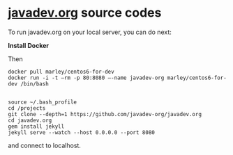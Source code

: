 # [javadev.org](http://javadev.org) source codes

To run javadev.org on your local server, you can do next:

**Install Docker**

Then

    docker pull marley/centos6-for-dev
    docker run -i -t –rm -p 80:8080 –-name javadev-org marley/centos6-for-dev /bin/bash
    

    source ~/.bash_profile
    cd /projects
    git clone --depth=1 https://github.com/javadev-org/javadev.org
    cd javadev.org
    gem install jekyll 
    jekyll serve --watch --host 0.0.0.0 --port 8080

and connect to localhost.
